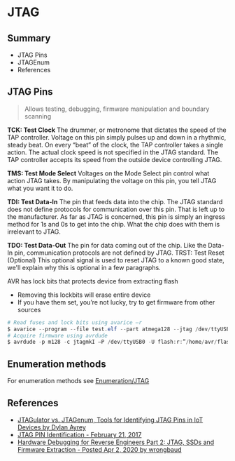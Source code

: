 # JTAG

## Summary

* JTAG Pins
* JTAGEnum
* References


## JTAG Pins

> Allows testing, debugging, firmware manipulation and boundary scanning

**TCK: Test Clock** The drummer, or metronome that dictates the speed of the TAP controller. Voltage on this pin simply pulses up and down in a rhythmic, steady beat. On every “beat” of the clock, the TAP controller takes a single action. The actual clock speed is not specified in the JTAG standard. The TAP controller accepts its speed from the outside device controlling JTAG.

**TMS: Test Mode Select** Voltages on the Mode Select pin control what action JTAG takes. By manipulating the voltage on this pin, you tell JTAG what you want it to do.

**TDI: Test Data-In** The pin that feeds data into the chip. The JTAG standard does not define protocols for communication over this pin. That is left up to the manufacturer. As far as JTAG is concerned, this pin is simply an ingress method for 1s and 0s to get into the chip. What the chip does with them is irrelevant to JTAG.

**TDO: Test Data-Out** The pin for data coming out of the chip. Like the Data-In pin, communication protocols are not defined by JTAG. TRST: Test Reset (Optional) This optional signal is used to reset JTAG to a known good state, we'll explain why this is optional in a few paragraphs.

AVR has lock bits that protects device from extracting flash

* Removing this lockbits will erase entire device
* If you have them set, you’re not lucky, try to get firmware from other sources

```powershell
# Read fuses and lock bits using avarice –r
$ avarice --program --file test.elf --part atmega128 --jtag /dev/ttyUSB0 :4444
# Acquire firmware using avrdude
$ avrdude -p m128 -c jtagmkI –P /dev/ttyUSB0 -U flash:r:”/home/avr/flash.bin":r
```


## Enumeration methods

For enumeration methods see [Enumeration/JTAG](/enumeration/jtag/)


## References

* [JTAGulator vs. JTAGenum, Tools for Identifying JTAG Pins in IoT Devices by Dylan Ayrey](https://www.praetorian.com/blog/jtagulator-vs-jtagenum-tools-for-identifying-jtag-pins-in-iot-devices?edition=2019)
* [JTAG PIN Identification - February 21, 2017](https://just2secure.blogspot.com/2017/02/jtag-pin-identification.html)
* [Hardware Debugging for Reverse Engineers Part 2: JTAG, SSDs and Firmware Extraction - Posted Apr 2, 2020 by wrongbaud](https://wrongbaud.github.io/posts/jtag-hdd/)
